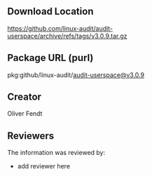 ## Download Location

https://github.com/linux-audit/audit-userspace/archive/refs/tags/v3.0.9.tar.gz

## Package URL (purl)

pkg:github/linux-audit/audit-userspace@v3.0.9

## Creator

Oliver Fendt

## Reviewers

The information was reviewed by:

* add reviewer here
